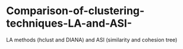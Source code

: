 # Comparison-of-clustering-techniques-LA-and-ASI-
LA methods (hclust and DIANA) and ASI (similarity and cohesion tree)

